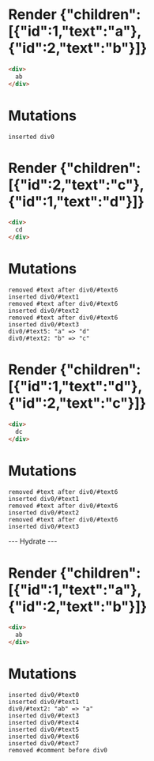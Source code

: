 # Render {"children":[{"id":1,"text":"a"},{"id":2,"text":"b"}]}
```html
<div>
  ab
</div>
```

# Mutations
```
inserted div0
```


# Render {"children":[{"id":2,"text":"c"},{"id":1,"text":"d"}]}
```html
<div>
  cd
</div>
```

# Mutations
```
removed #text after div0/#text6
inserted div0/#text1
removed #text after div0/#text6
inserted div0/#text2
removed #text after div0/#text6
inserted div0/#text3
div0/#text5: "a" => "d"
div0/#text2: "b" => "c"
```


# Render {"children":[{"id":1,"text":"d"},{"id":2,"text":"c"}]}
```html
<div>
  dc
</div>
```

# Mutations
```
removed #text after div0/#text6
inserted div0/#text1
removed #text after div0/#text6
inserted div0/#text2
removed #text after div0/#text6
inserted div0/#text3
```


--- Hydrate ---
# Render {"children":[{"id":1,"text":"a"},{"id":2,"text":"b"}]}
```html
<div>
  ab
</div>
```

# Mutations
```
inserted div0/#text0
inserted div0/#text1
div0/#text2: "ab" => "a"
inserted div0/#text3
inserted div0/#text4
inserted div0/#text5
inserted div0/#text6
inserted div0/#text7
removed #comment before div0
```